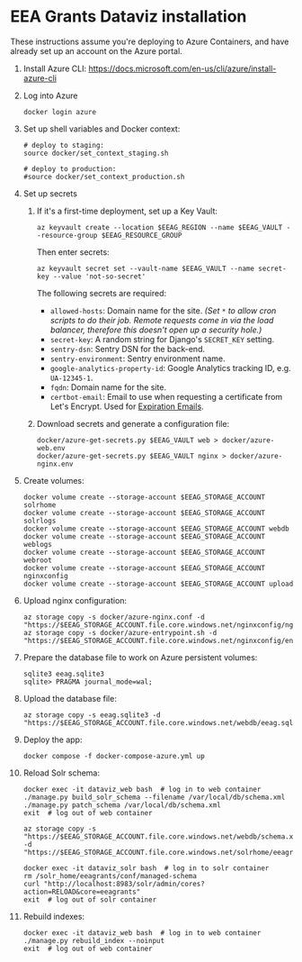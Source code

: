 # EEA Grants Dataviz installation

These instructions assume you're deploying to Azure Containers, and have already set up an account on the Azure portal.

1. Install Azure CLI: https://docs.microsoft.com/en-us/cli/azure/install-azure-cli

1. Log into Azure
    ```shell
    docker login azure
    ```

1. Set up shell variables and Docker context:
    ```shell
    # deploy to staging:
    source docker/set_context_staging.sh

    # deploy to production:
    #source docker/set_context_production.sh
    ```

1. Set up secrets

    1. If it's a first-time deployment, set up a Key Vault:

        ```shell
        az keyvault create --location $EEAG_REGION --name $EEAG_VAULT --resource-group $EEAG_RESOURCE_GROUP
        ```

       Then enter secrets:

        ```shell
        az keyvault secret set --vault-name $EEAG_VAULT --name secret-key --value 'not-so-secret'
        ```

       The following secrets are required:

       * `allowed-hosts`: Domain name for the site. _(Set `*` to allow cron scripts to do their job. Remote requests come in via the load balancer, therefore this doesn't open up a security hole.)_
       * `secret-key`: A random string for Django's `SECRET_KEY` setting.
       * `sentry-dsn`: Sentry DSN for the back-end.
       * `sentry-environment`: Sentry environment name.
       * `google-analytics-property-id`: Google Analytics tracking ID, e.g. `UA-12345-1`.
       * `fqdn`: Domain name for the site.
       * `certbot-email`: Email to use when requesting a certificate from Let's Encrypt. Used for [Expiration Emails](https://letsencrypt.org/docs/expiration-emails/).

    1. Download secrets and generate a configuration file:

        ```shell
        docker/azure-get-secrets.py $EEAG_VAULT web > docker/azure-web.env
        docker/azure-get-secrets.py $EEAG_VAULT nginx > docker/azure-nginx.env
        ```

1. Create volumes:
    ```shell
    docker volume create --storage-account $EEAG_STORAGE_ACCOUNT solrhome
    docker volume create --storage-account $EEAG_STORAGE_ACCOUNT solrlogs
    docker volume create --storage-account $EEAG_STORAGE_ACCOUNT webdb
    docker volume create --storage-account $EEAG_STORAGE_ACCOUNT weblogs
    docker volume create --storage-account $EEAG_STORAGE_ACCOUNT webroot
    docker volume create --storage-account $EEAG_STORAGE_ACCOUNT nginxconfig
    docker volume create --storage-account $EEAG_STORAGE_ACCOUNT upload
    ```

1. Upload nginx configuration:
    ```shell
    az storage copy -s docker/azure-nginx.conf -d "https://$EEAG_STORAGE_ACCOUNT.file.core.windows.net/nginxconfig/nginx.conf"
    az storage copy -s docker/azure-entrypoint.sh -d "https://$EEAG_STORAGE_ACCOUNT.file.core.windows.net/nginxconfig/entrypoint.sh"
    ```

1. Prepare the database file to work on Azure persistent volumes:
    ```shell
    sqlite3 eeag.sqlite3
    sqlite> PRAGMA journal_mode=wal;
    ```

1. Upload the database file:
    ```shell
    az storage copy -s eeag.sqlite3 -d "https://$EEAG_STORAGE_ACCOUNT.file.core.windows.net/webdb/eeag.sqlite3"
    ```

1. Deploy the app:
    ```shell
    docker compose -f docker-compose-azure.yml up
    ```

1. Reload Solr schema:
    ```shell
    docker exec -it dataviz_web bash  # log in to web container
    ./manage.py build_solr_schema --filename /var/local/db/schema.xml
    ./manage.py patch_schema /var/local/db/schema.xml
    exit  # log out of web container

    az storage copy -s "https://$EEAG_STORAGE_ACCOUNT.file.core.windows.net/webdb/schema.xml" -d "https://$EEAG_STORAGE_ACCOUNT.file.core.windows.net/solrhome/eeagrants/conf/schema.xml"

    docker exec -it dataviz_solr bash  # log in to solr container
    rm /solr_home/eeagrants/conf/managed-schema
    curl "http://localhost:8983/solr/admin/cores?action=RELOAD&core=eeagrants"
    exit  # log out of solr container
    ```

1. Rebuild indexes:
    ```shell
    docker exec -it dataviz_web bash  # log in to web container
    ./manage.py rebuild_index --noinput
    exit  # log out of web container
    ```
